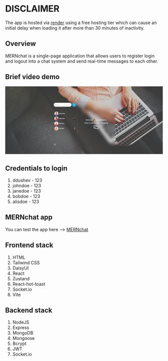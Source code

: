 # DISCLAIMER

The app is hosted via [render](https://render.com/) using a free hosting tier which can cause an initial delay when loading it after more than 30 minutes of inactivity.

## Overview

MERNchat is a single-page application that allows users to register login and logout into a chat system and send real-time messages to each other.

## Brief video demo

[![Demo Thumbnail](https://raw.githubusercontent.com/ddushev/MERNchat/master/frontend/src/assets/demo.png)](https://youtu.be/RR_9YQrL5K8)

## Credentials to login

1. ddushev - 123
2. johndoe - 123
3. janedoe - 123
4. bobdoe - 123
5. alisdoe - 123

## MERNchat app

You can test the app here --> [MERNchat](https://mernchat-fza2.onrender.com/)

## Frontend stack

1. HTML
2. Tailwind CSS
3. DaisyUI
4. React
5. Zustand
6. React-hot-toast
7. Socket.io
8. Vite

## Backend stack

1. NodeJS
2. Express
3. MongoDB
4. Mongoose
5. Bcrypt
6. JWT
7. Socket.io

